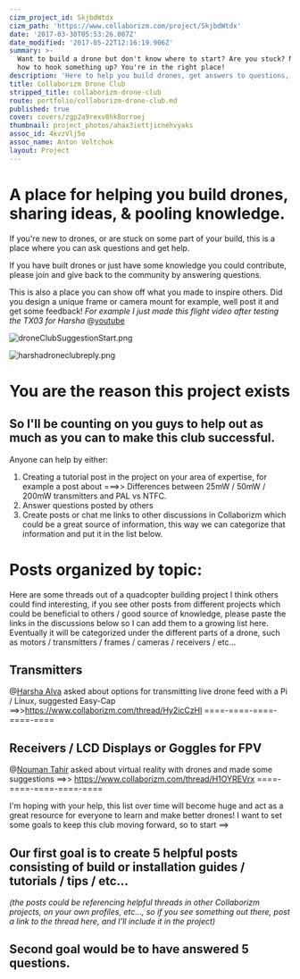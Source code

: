 ```yaml
---
cizm_project_id: SkjbdWtdx
cizm_path: 'https://www.collaborizm.com/project/SkjbdWtdx'
date: '2017-03-30T05:53:26.007Z'
date_modified: '2017-05-22T12:16:19.906Z'
summary: >-
  Want to build a drone but don't know where to start? Are you stuck? Not sure
  how to hook something up? You're in the right place!
description: 'Here to help you build drones, get answers to questions, and learn.'
title: Collaborizm Drone Club
stripped_title: collaborizm-drone-club
route: portfolio/collaborizm-drone-club.md
published: true
cover: covers/zgp2a9rexv8hk8orroej
thumbnail: project_photos/ahax3iettjicnehvyaks
assoc_id: 4kvzVlj5e
assoc_name: Anton Voltchok
layout: Project
---
```

# A place for helping you build drones, sharing ideas, & pooling knowledge.

If you're new to drones, or are stuck on some part of your build, this is a place where you can ask questions and get help.

If you have built drones or just have some knowledge you could contribute, please join and give back to the community by answering questions.

This is also a place you can show off what you made to inspire others. Did you design a unique frame or camera mount for example, well post it and get some feedback! *For example I just made this flight video after testing the TX03 for Harsha*
@[youtube](​https://youtu.be/Mnsyn6JxQHM) 

![droneClubSuggestionStart.png](czm://ilnuzka5kaqmsvqjzwxn)

![harshadroneclubreply.png](czm://h57hmciqpxlliiey5ifa)

>

# You are the reason this project exists 
## So I'll be counting on you guys to help out as much as you can to make this club successful. 
Anyone can help by either:
1. Creating a tutorial post in the project on your area of expertise, for example a post about ===>> Differences between 25mW / 50mW / 200mW transmitters and PAL vs NTFC.
2. Answer questions posted by others
3. Create posts or chat me links to other discussions in Collaborizm which could be a great source of information, this way we can categorize that information and put it in the list below.

# Posts organized by topic:

Here are some threads out of a quadcopter building project I think others could find interesting, if you see other posts from different projects which could be beneficial to others / good source of knowledge, please paste the links in the discussions below so I can add them to a growing list here. Eventually it will be categorized under the different parts of a drone, such as motors / transmitters / frames / cameras / receivers / etc...


## **Transmitters**
  @[Harsha Alva](Hyt3y6XK) asked about options for transmitting live drone feed with a Pi / Linux, suggested Easy-Cap ==>>https://www.collaborizm.com/thread/Hy2icCzHl
====-====-====-====-====

## **Receivers / LCD Displays or Goggles for FPV**
@[Nouman Tahir](17490) asked about virtual reality with drones and made some suggestions ==>>  https://www.collaborizm.com/thread/H1OYREVrx
====-====-====-====-====

I'm hoping with your help, this list over time will become huge and act as a great resource for everyone to learn and make better drones! I want to set some goals to keep this club moving forward, so to start ==>

## Our first goal is to create 5 helpful posts consisting of build or installation guides / tutorials / tips / etc... 
*(the posts could be referencing helpful threads in other Collaborizm projects, on your own profiles, etc..., so if you see something out there, post a link to the thread here, and I'll include it in the project)*

## Second goal would be to have answered 5 questions.

